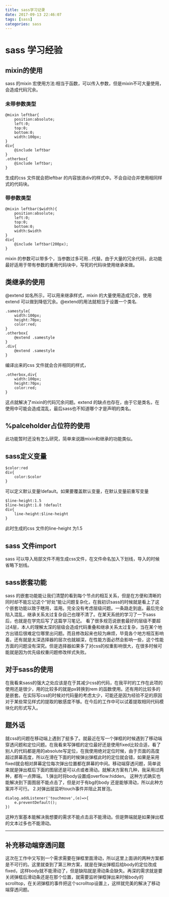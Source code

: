 ```yaml
---
title: sass学习记录
date: 2017-09-13 22:46:07
tags: [sass]
categories: sass
---
```


# sass 学习经验

## mixin的使用
sass 的mixin 宏使用方法:相当于函数，可以传入参数，但是mixin不可大量使用，会造成代码冗余。
### 未带参数类型
```
@mixin leftbar{
	position:absolute;
	left:0;
	top:0;
	bottom:0;
	width:100px;
}
div{
	@include leftbar
}
.otherbox{
	@include leftbar;
}

```
生成的css 文件就会把leftbar 的内容放进div的样式中。不会自动合并使用相同样式的代码块。
### 带参数类型
```
@mixin leftbar($width){
	position:absolute;
	left:0;
	top:0;
	bottom:0;
	width:$width
}
div{
	@include leftbar(200px);
}
```
mixin 的参数可以带多个，当参数过多可用...代替。由于大量的冗余代码，此功能最好适用于带有参数的重用代码块中，写死的代码块使用继承来做。

## 类继承的使用
@extend 如名所示，可以用来继承样式，mixin 的大量使用造成冗余，使用extend 可以做到降低冗余。@extend的用法就相当于设置一个类名.
```
.samestyle{
	width:100px;
	height:70px;
	color:red;
}
.otherbox{
	@extend .samestyle
}
.div{
	@extend .samestyle
}
```
编译出来的css 文件就会合并相同的样式，
```
.otherbox,div{
	width:100px;
	height:70px;
	color:red;
}
```
这点就解决了mixin的代码冗余问题。extend 的缺点也存在，由于它是类名，在使用中可能会造成混乱，最后sass也不知道哪个才是声明的类名。
## %palceholder占位符的使用
此功能暂时还没有怎么研究，简单来说跟mixin和继承的功能类似。


## sass定义变量

```
$color:red
div{
	color:$color
}
```
可以定义默认变量!default。如果要覆盖默认变量，在默认变量前重写变量
```
$line-height:1.5
$line-height:1.8 !default
div{
	line-height:$line-height
}
```
此时生成的css 文件的line-height 为1.5
## sass 文件import 
sass 可以导入局部文件不用生成css文件，在文件命名加入下划线，导入的时候省略下划线。

## sass嵌套功能
sass 的嵌套功能能让我们清楚的看到每个节点的相互关系，但是在方便和清晰的同时却不能忘记这个“好处”能让问题复杂化，在我初识sass的时候就是看上了这个嵌套功能以致于瞎用，滥用。完全没有考虑层级问题。一条路走到底。最后完全陷入混乱，继承关系太过复杂自己也理不清了。在某天系统的学习了一下sass后，也就是在学完后写了这篇学习笔记。
看了很多规范说嵌套最好的层级不要超过4层，本人的理解太深的层级会造成代码重叠和继承关系太过复杂，当在某个地方出错后很难定位哪里出问题。而且修改起来也较为麻烦，毕竟各个地方相互影响着。还有就是太深选择器的层次也就越深，在性能方面必然会影响一些，这个性能方面的问题没有深究。但是选择器如果多了对css的权重影响很大，在很多时候可能就是因为优先级权重问题修改样式失败。
## 对于sass的使用
在我看来sass的强大之处应该是在于其减少css的代码，在我平时的工作在此项的使用还是很少，用的比较多的就是px转换到rem 的函数使用。还有用的比较多的是嵌套。在实际写css的时候对代码量的考虑太少，可能还是因为经验不足的原因对于某些常见样式的提取的敏感度不够。在今后的工作中可以试着提取相同代码模块化的形式写入。
## 题外话
就css的问题在移动端上遇到了挺多了。就最近在写一个弹框的时候遇到了移动端穿透问题和定位问题。在我看来写弹框的定位最好还是使用fixed比较合适，看了别人的代码都是用的absolute写定位，在我使用绝对定位时候，由于页面的高度超过屏幕高度，所以在滑在下面的时候弹出弹框此时的定位就会错，如果是采用fixed就会相对屏幕定位每次弹出位置都在屏幕的中间。移动端穿透问题，简单说来就是弹出框后下面的图层还是可以点或者滑动。就解决方案有几种，我采用过两种，都有一点弊端。
1.弹出时将body设置成overflow:hidden。 这种方式确实也能解决到下面图层不能点击了，但是对于有bg的body 还是能够滑动，所以此种方案并不可行。
2.对弹出层监听touch事件并阻止其冒泡。
```
dialog.addListener('touchmove',(e)=>{
	e.preventDefault();
})
```
这种方案基本能解决我想要的需求不能点击且不能滑动。但是弊端就是如果弹出框的文本过多也不能滑动。

----
## 补充移动端穿透问题
这次在工作中又写到一个需求需要在弹框里面滑动，所以这里上面讲的两种方案都是不可行的。这里就查到了第三种方案，就是在弹出弹框后给body的定位改成fixed，这样body就不能滑动了，但是缺陷就是滑动条会缺失。再深的需求就是要关闭弹框后滑动条还是在那个位置，就需要监听弹框弹出来时候body的scrolltop，在关闭弹框的事件把这个scrolltop设置上，这样就完美的解决了移动端穿透问题。
